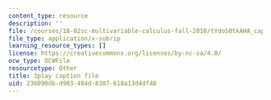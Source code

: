 ```yaml
---
content_type: resource
description: ''
file: /courses/18-02sc-multivariable-calculus-fall-2010/tYdoS0tkAHA_captions.vtt
file_type: application/x-subrip
learning_resource_types: []
license: https://creativecommons.org/licenses/by-nc-sa/4.0/
ocw_type: OCWFile
resourcetype: Other
title: 3play caption file
uid: 236090db-d903-404d-8387-618a13d4df48
---
```

